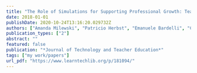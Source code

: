 ```yaml
---
title: "The Role of Simulations for Supporting Professional Growth: Teachers’ Engagement in Virtual Professional Experimentation"
date: 2018-01-01
publishDate: 2020-10-24T13:16:20.029732Z
authors: ["Amanda Milewski", "Patricio Herbst", "Emanuele Bardelli", "Carolyn Hetrick"]
publication_types: ["2"]
abstract: ""
featured: false
publication: "*Journal of Technology and Teacher Education*"
tags: ["my work/papers"]
url_pdf: "https://www.learntechlib.org/p/181094/"
---
```


